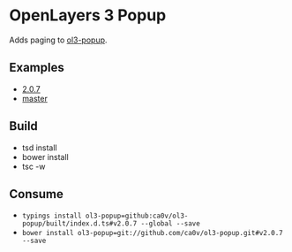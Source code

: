 # OpenLayers 3 Popup
Adds paging to [ol3-popup](https://github.com/walkermatt/ol3-popup).

## Examples

* [2.0.7](https://rawgit.com/ca0v/ol3-popup/v2.0.7/rawgit.html)
* [master](https://rawgit.com/ca0v/ol3-popup/master/rawgit.html)

## Build

* tsd install
* bower install
* tsc -w

## Consume

* `typings install ol3-popup=github:ca0v/ol3-popup/built/index.d.ts#v2.0.7 --global --save`
* `bower install ol3-popup=git://github.com/ca0v/ol3-popup.git#v2.0.7 --save`
